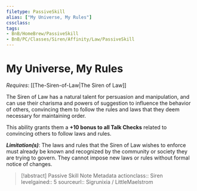 ```yaml
---
filetype: PassiveSkill
alias: ["My Universe, My Rules"]
cssclass: 
tags:
- BnB/HomeBrew/PassiveSkill
- BnB/PC/Classes/Siren/Affinity/Law/PassiveSkill
---
```

# My Universe, My Rules
*Requires*: [[The-Siren-of-Law|The Siren of Law]]

The Siren of Law has a natural talent for persuasion and manipulation, and can use their charisma and powers of suggestion to influence the behavior of others, convincing them to follow the rules and laws that they deem necessary for maintaining order. 

This ability grants them a **+10 bonus to all Talk Checks** related to convincing others to follow laws and rules.

_**Limitation(s)**_: The laws and rules that the Siren of Law wishes to enforce must already be known and recognized by the community or society they are trying to govern. They cannot impose new laws or rules without formal notice of changes.

>[!abstract] Passive Skill Note Metadata
> actionclass:: Siren
> levelgained:: 5
> sourceurl:: Sigrunixia / LittleMaelstrom